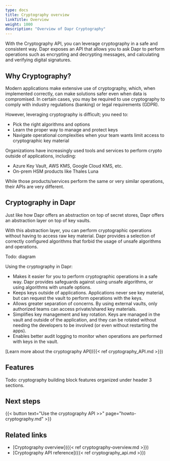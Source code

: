 ```yaml
---
type: docs
title: Cryptography overview
linkTitle: Overview
weight: 1000
description: "Overview of Dapr Cryptography"
---
```


With the Cryptography API, you can leverage cryptography in a safe and consistent way. Dapr exposes an API that allows you to ask Dapr to perform operations such as encrypting and decrypting messages, and calculating and verifying digital signatures.

## Why Cryptography?

Modern applications make extensive use of cryptography, which, when implemented correctly, can make solutions safer even when data is compromised. In certain cases, you may be required to use cryptography to comply with industry regulations (banking) or legal requirements (GDPR). 

However, leveraging cryptography is difficult; you need to:
- Pick the right algorithms and options
- Learn the proper way to manage and protect keys
- Navigate operational complexities when your team wants limit access to cryptographic key material

Organizations have increasingly used tools and services to perform crypto outside of applications, including:
- Azure Key Vault, AWS KMS, Google Cloud KMS, etc. 
- On-prem HSM products like Thales Luna 

While those products/services perform the same or very similar operations, their APIs are very different.

## Cryptography in Dapr

Just like how Dapr offers an abstraction on top of secret stores, Dapr offers an abstraction layer on top of key vaults.

With this abstraction layer, you can perform cryptographic operations without having to access raw key material. Dapr provides a selection of correctly configured algorithms that forbid the usage of unsafe algorithms and operations. 

Todo: diagram

Using the cryptography in Dapr:

- Makes it easier for you to perform cryptographic operations in a safe way. Dapr provides safeguards against using unsafe algorithms, or using algorithms with unsafe options.
- Keeps keys outside of applications. Applications never see key material, but can request the vault to perform operations with the keys.
- Allows greater separation of concerns. By using external vaults, only authorized teams can access private/shared key materials.
- Simplifies key management and key rotation. Keys are managed in the vault and outside of the application, and they can be rotated without needing the developers to be involved (or even without restarting the apps).
- Enables better audit logging to monitor when operations are performed with keys in the vault.

[Learn more about the cryptography API]({{< ref cryptography_API.md >}})

## Features

Todo: cryptography building block features organized under header 3 sections.

## Next steps

{{< button text="Use the cryptography API >>" page="howto-cryptography.md" >}}

## Related links
- [Cryptography overview]({{< ref cryptography-overview.md >}})
- [Cryptography API reference]({{< ref cryptography_api.md >}})
